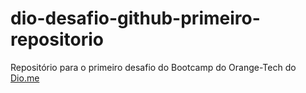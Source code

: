 # dio-desafio-github-primeiro-repositorio
Repositório para o primeiro desafio do Bootcamp do Orange-Tech do [Dio.me](https://www.dio.me/bootcamp/orange-tech)
